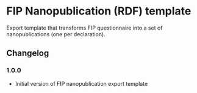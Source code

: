 # FIP Nanopublication (RDF) template

Export template that transforms FIP questionnaire into a set of nanopublications (one per declaration).

## Changelog

### 1.0.0

- Initial version of FIP nanopublication export template
